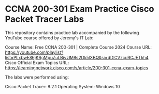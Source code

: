 # CCNA 200-301 Exam Practice Cisco Packet Tracer Labs

This repository contains practice lab accompanied by the following YouTube course offered by Jeremy's IT Lab:

Course Name: Free CCNA 200-301 | Complete Course 2024
Course URL: https://youtube.com/playlist?list=PLxbwE86jKRgMpuZuLBivzlM8s2Dk5lXBQ&si=dDlCVzcuRCJETkh4
Cisco Official Exam Topics URL: https://learningnetwork.cisco.com/s/article/200-301-ccna-exam-topics

The labs were performed using:

Cisco Packet Tracer: 8.2.1
Operating System: Windows 10